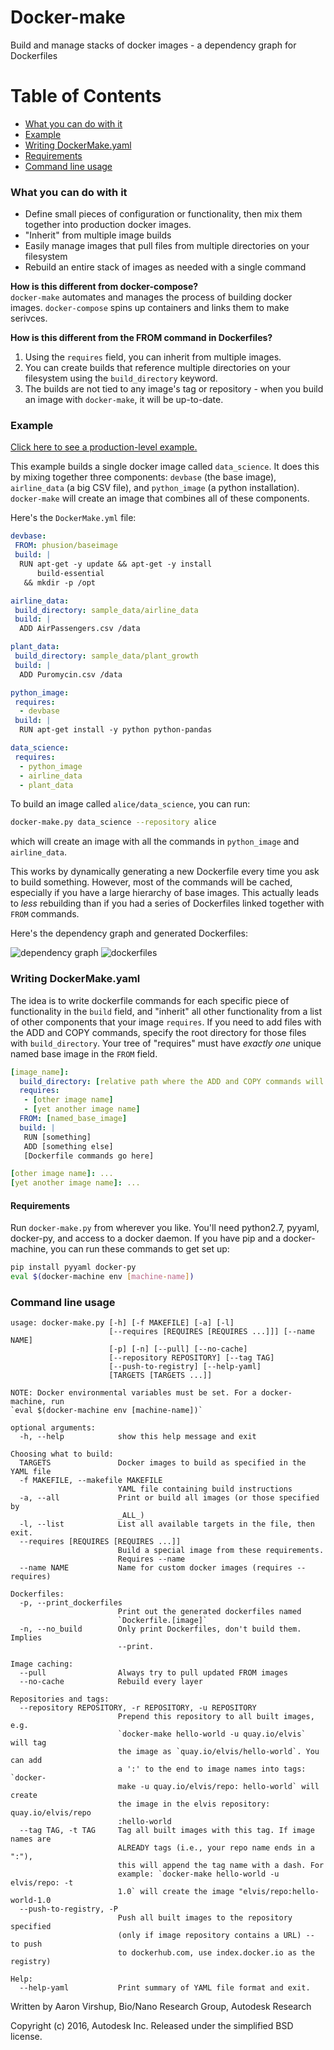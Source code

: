 # Docker-make
Build and manage stacks of docker images - a dependency graph for Dockerfiles
 
Table of Contents
=================
 * [What you can do with it](#what-you-can-do-with-it)
 * [Example](#example)
 * [Writing DockerMake\.yaml](#writing-dockermakeyaml)
 * [Requirements](#requirements)
 * [Command line usage](#command-line-usage)

### What you can do with it
 * Define small pieces of configuration or functionality, then mix them together into production docker images.
 * "Inherit" from multiple image builds
 * Easily manage images that pull files from multiple directories on your filesystem
 * Rebuild an entire stack of images as needed with a single command
 
**How is this different from docker-compose?**<br> `docker-make` automates and manages the process of building docker images. `docker-compose` spins up containers and links them to make serivces.

**How is this different from the FROM command in Dockerfiles?**
 1. Using the `requires` field, you can inherit from multiple images.
 2. You can create builds that reference multiple directories on your filesystem using the `build_directory` keyword.
 3. The builds are not tied to any image's tag or repository - when you build an image with `docker-make`, it will be up-to-date. 

### Example
[Click here to see a production-level example.](https://github.com/Autodesk/molecular-design-toolkit/blob/master/docker_images/DockerMake.yml)

This example builds a single docker image called `data_science`. It does this by mixing together three components: `devbase` (the base image), `airline_data` (a big CSV file), and `python_image` (a python installation). `docker-make` will create an image that combines all of these components.

Here's the `DockerMake.yml` file:
```yaml
devbase:
 FROM: phusion/baseimage
 build: |
  RUN apt-get -y update && apt-get -y install 
      build-essential 
   && mkdir -p /opt

airline_data:
 build_directory: sample_data/airline_data
 build: |
  ADD AirPassengers.csv /data

plant_data:
 build_directory: sample_data/plant_growth
 build: |
  ADD Puromycin.csv /data

python_image:
 requires:
  - devbase
 build: |
  RUN apt-get install -y python python-pandas

data_science:
 requires:
  - python_image
  - airline_data
  - plant_data

```

To build an image called `alice/data_science`, you can run:
```bash
docker-make.py data_science --repository alice
```
which will create an image with all the commands in `python_image` and `airline_data`.

This works by dynamically generating a new Dockerfile every time you ask to build something. However, most of the commands will be cached, especially if you have a large hierarchy of base images. This actually leads to _less_ rebuilding than if you had a series of Dockerfiles linked together with `FROM` commands.

Here's the dependency graph and generated Dockerfiles:

![dependency graph](img/step1.png)
![dockerfiles](img/step2.png)

### Writing DockerMake.yaml
The idea is to write dockerfile commands for each specific piece of functionality in the `build` field, and "inherit" all other functionality from a list of other components that your image `requires`. If you need to add files with the ADD and COPY commands,  specify the root directory for those files with `build_directory`. Your tree of "requires" must have _exactly one_ unique named base image in the `FROM` field.
```yaml
[image_name]:
  build_directory: [relative path where the ADD and COPY commands will look for files]
  requires:
   - [other image name]
   - [yet another image name]
  FROM: [named_base_image]
  build: |
   RUN [something]
   ADD [something else]
   [Dockerfile commands go here]

[other image name]: ...
[yet another image name]: ...
```


#### Requirements
Run `docker-make.py` from wherever you like. You'll need python2.7, pyyaml, docker-py, and access to a docker daemon. If you have pip and a docker-machine, you can run these commands to get set up:
```bash
pip install pyyaml docker-py
eval $(docker-machine env [machine-name])
```

### Command line usage 
```
usage: docker-make.py [-h] [-f MAKEFILE] [-a] [-l]
                      [--requires [REQUIRES [REQUIRES ...]]] [--name NAME]
                      [-p] [-n] [--pull] [--no-cache]
                      [--repository REPOSITORY] [--tag TAG]
                      [--push-to-registry] [--help-yaml]
                      [TARGETS [TARGETS ...]]

NOTE: Docker environmental variables must be set. For a docker-machine, run
`eval $(docker-machine env [machine-name])`

optional arguments:
  -h, --help            show this help message and exit

Choosing what to build:
  TARGETS               Docker images to build as specified in the YAML file
  -f MAKEFILE, --makefile MAKEFILE
                        YAML file containing build instructions
  -a, --all             Print or build all images (or those specified by
                        _ALL_)
  -l, --list            List all available targets in the file, then exit.
  --requires [REQUIRES [REQUIRES ...]]
                        Build a special image from these requirements.
                        Requires --name
  --name NAME           Name for custom docker images (requires --requires)

Dockerfiles:
  -p, --print_dockerfiles
                        Print out the generated dockerfiles named
                        `Dockerfile.[image]`
  -n, --no_build        Only print Dockerfiles, don't build them. Implies
                        --print.

Image caching:
  --pull                Always try to pull updated FROM images
  --no-cache            Rebuild every layer

Repositories and tags:
  --repository REPOSITORY, -r REPOSITORY, -u REPOSITORY
                        Prepend this repository to all built images, e.g.
                        `docker-make hello-world -u quay.io/elvis` will tag
                        the image as `quay.io/elvis/hello-world`. You can add
                        a ':' to the end to image names into tags: `docker-
                        make -u quay.io/elvis/repo: hello-world` will create
                        the image in the elvis repository: quay.io/elvis/repo
                        :hello-world
  --tag TAG, -t TAG     Tag all built images with this tag. If image names are
                        ALREADY tags (i.e., your repo name ends in a ":"),
                        this will append the tag name with a dash. For
                        example: `docker-make hello-world -u elvis/repo: -t
                        1.0` will create the image "elvis/repo:hello-world-1.0
  --push-to-registry, -P
                        Push all built images to the repository specified
                        (only if image repository contains a URL) -- to push
                        to dockerhub.com, use index.docker.io as the registry)

Help:
  --help-yaml           Print summary of YAML file format and exit.
```


Written by Aaron Virshup, Bio/Nano Research Group, Autodesk Research

Copyright (c) 2016, Autodesk Inc. Released under the simplified BSD license.

